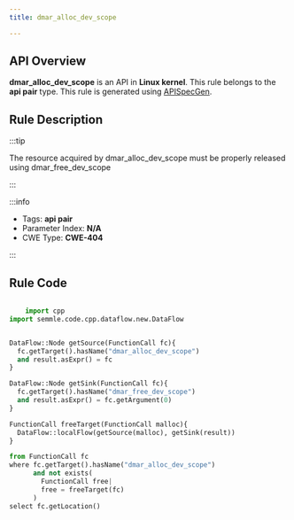 ```yaml
---
title: dmar_alloc_dev_scope

---
```



## API Overview
**dmar_alloc_dev_scope** is an API in **Linux kernel**. This rule belongs to the **api pair** type. This rule is generated using [APISpecGen](../../tools/APISpecGen).
## Rule Description

:::tip

The resource acquired by dmar_alloc_dev_scope must be properly released using dmar_free_dev_scope

:::

:::info

- Tags: **api pair**
- Parameter Index: **N/A**
- CWE Type: **CWE-404**

:::

## Rule Code
```python

    import cpp
import semmle.code.cpp.dataflow.new.DataFlow


DataFlow::Node getSource(FunctionCall fc){
  fc.getTarget().hasName("dmar_alloc_dev_scope")
  and result.asExpr() = fc
}

DataFlow::Node getSink(FunctionCall fc){
  fc.getTarget().hasName("dmar_free_dev_scope")
  and result.asExpr() = fc.getArgument(0)
}

FunctionCall freeTarget(FunctionCall malloc){
  DataFlow::localFlow(getSource(malloc), getSink(result))
}

from FunctionCall fc
where fc.getTarget().hasName("dmar_alloc_dev_scope")
      and not exists(
        FunctionCall free| 
        free = freeTarget(fc)
      )
select fc.getLocation()

    
```